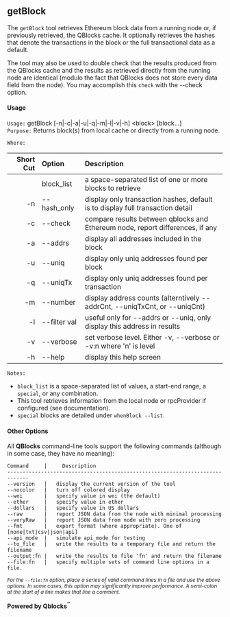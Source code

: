 ## getBlock

The `getBlock` tool retrieves Ethereum block data from a running node or, if previously retrieved, the QBlocks cache. It optionally retrieves the hashes that denote the transactions in the block or the full transactional data as a default.

The tool may also be used to double check that the results produced from the QBlocks cache and the results as retrieved directly from the running node are identical (modulo the fact that QBlocks does not store every data field from the node). You may accomplish this `check` with the --check option.

#### Usage

`Usage:`    getBlock [-n|-c|-a|-u|-q|-m|-l|-v|-h] &lt;block&gt; [block...]  
`Purpose:`  Returns block(s) from local cache or directly from a running node.
             
`Where:`  

| Short Cut | Option | Description |
| -------: | :------- | :------- |
|  | block_list | a space-separated list of one or more blocks to retrieve |
| -n | --hash_only | display only transaction hashes, default is to display full transaction detail |
| -c | --check | compare results between qblocks and Ethereum node, report differences, if any |
| -a | --addrs | display all addresses included in the block |
| -u | --uniq | display only uniq addresses found per block |
| -q | --uniqTx | display only uniq addresses found per transaction |
| -m | --number | display address counts (alterntively --addrCnt, --uniqTxCnt, or --uniqCnt) |
| -l | --filter val | useful only for --addrs or --uniq, only display this address in results |
| -v | --verbose | set verbose level. Either -v, --verbose or -v:n where 'n' is level |
| -h | --help | display this help screen |

`Notes:`

- `block_list` is a space-separated list of values, a start-end range, a `special`, or any combination.
- This tool retrieves information from the local node or rpcProvider if configured (see documentation).
- `special` blocks are detailed under `whenBlock --list`.

#### Other Options

All **QBlocks** command-line tools support the following commands (although in some case, they have no meaning):

    Command     |     Description
    -----------------------------------------------------------------------------
    --version   |   display the current version of the tool
    --nocolor   |   turn off colored display
    --wei       |   specify value in wei (the default)
    --ether     |   specify value in ether
    --dollars   |   specify value in US dollars
    --raw       |   report JSON data from the node with minimal processing
    --veryRaw   |   report JSON data from node with zero processing
    --fmt       |   export format (where appropriate). One of [none|txt|csv|json|api]
    --api_mode  |   simulate api_mode for testing
    --to_file   |   write the results to a temporary file and return the filename
    --output:fn |   write the results to file 'fn' and return the filename
    --file:fn   |   specify multiple sets of command line options in a file.

<small>*For the `--file:fn` option, place a series of valid command lines in a file and use the above options. In some cases, this option may significantly improve performance. A semi-colon at the start of a line makes that line a comment.*</small>

**Powered by Qblocks<sup>&trade;</sup>**


